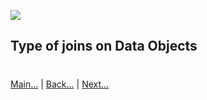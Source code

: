
![](https://www.python.org/static/img/python-logo.png)

## Type of joins on Data Objects
 

#
[Main...](https://github.com/ptoraskar/Python-Learning/blob/master/README.md) | [Back...](/Module-5/3_concatenation_data_objects.md) | [Next...](/Module-5/5_exploring_dataset.md)
